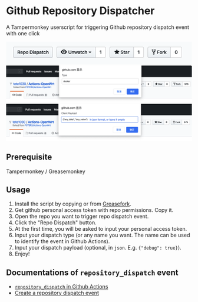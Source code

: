 Github Repository Dispatcher
============================================================================

A Tampermonkey userscript for triggering Github repository dispatch event with one click

![Screenshot](imgs/btn.png)
![Screenshot](imgs/type.png)
![Screenshot](imgs/payload.png)

## Prerequisite

Tampermonkey / Greasemonkey

## Usage

1. Install the script by copying or from [Greasefork](https://greasyfork.org/en/scripts/394032-github-repository-dispatch-trigger).
2. Get github personal access token with repo permissions. Copy it.
3. Open the repo you want to trigger repo dispatch event.
4. Click the "Repo Dispatch" button.
5. At the first time, you will be asked to input your personal access token.
6. Input your dispatch type (or any name you want. The name can be used to identify the event in Github Actions).
7. Input your dispatch payload (optional, in `json`. E.g. `{"debug": true}`).
8. Enjoy!

## Documentations of `repository_dispatch` event

* [`repository_dispatch` in Github Actions](https://help.github.com/en/actions/automating-your-workflow-with-github-actions/events-that-trigger-workflows#external-events-repository_dispatch)
* [Create a repository dispatch event](https://developer.github.com/v3/repos/#create-a-repository-dispatch-event)

